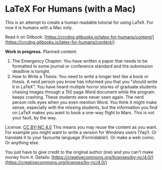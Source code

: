 # LaTeX For Humans \(with a Mac\)

This is an attempt to create a human readable tutorial for using LaTeX. For now it is humans with a Mac only.

Read it on Gitbook: [https://crcdng.gitbooks.io/latex-for-humans/content/](https://crcdng.gitbooks.io/latex-for-humans/content/)

**Work in progress.** Planned content:

1. The Emergency Chapter: You have written a paper that needs to be formatted to some journal or conference standard and the submission deadline is tonight.    
2. How to Write a Thesis: You need to write a longer text like a book or thesis. A nerd person you know has informed you that you "should write it in LaTeX". You have heard multiple horror stories of graduate students chasing images through a 150 page Word document while the program keeps crashing. These students were never seen again. The nerd person rolls eyes when you even mention Word. You think it might make sense, especially with the missing students, but the information you find on LaTeX makes you want to book a one-way flight to Mars. This is not your fault, by the way.

License:  [CC BY-NC 4.0](https://creativecommons.org/licenses/by-nc/4.0/) This means you may reuse the content as you want. For example you might want to write a version for Windows users \(Yay!\). Or translate it to your favourite language \(Formidable!\). Or make a web comic. Or anything else.

You just have to give credit to the original author \(me\) and you can't make money from it. Details: [https://creativecommons.org/licenses/by-nc/4.0/](https://creativecommons.org/licenses/by-nc/4.0/)

